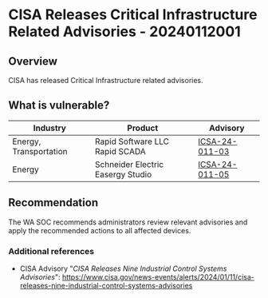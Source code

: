# CISA Releases Critical Infrastructure Related Advisories - 20240112001

## Overview

CISA has released Critical Infrastructure related advisories.

## What is vulnerable?

| Industry               | Product                           | Advisory                                                                         |
| ---------------------- | --------------------------------- | -------------------------------------------------------------------------------- |
| Energy, Transportation | Rapid Software LLC Rapid SCADA    | [ICSA-24-011-03](https://www.cisa.gov/news-events/ics-advisories/icsa-24-011-03) |
| Energy                 | Schneider Electric Easergy Studio | [ICSA-24-011-05](https://www.cisa.gov/news-events/ics-advisories/icsa-24-011-05) |

## Recommendation

The WA SOC recommends administrators review relevant advisories and apply the recommended actions to all affected devices.

### Additional references

- CISA Advisory "*CISA Releases Nine Industrial Control Systems Advisories*": <https://www.cisa.gov/news-events/alerts/2024/01/11/cisa-releases-nine-industrial-control-systems-advisories>
